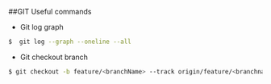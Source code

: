 ##GIT Useful commands


- Git log graph

```bash
$  git log --graph --oneline --all
```

- Git checkout branch

```bash
$ git checkout -b feature/<branchName> --track origin/feature/<branchname>
```
